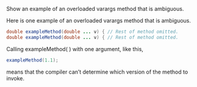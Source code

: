 Show an example of an overloaded varargs method that is ambiguous.

Here is one example of an overloaded varargs method that is ambiguous.
```java
double exampleMethod(double ... v) { // Rest of method omitted.
double exampleMethod(double ... v) { // Rest of method omitted.
```
Calling exampleMethod( ) with one argument, like this, 
```java
exampleMethod(1.1);
```
means that the compiler can’t determine which version of the method to invoke.
